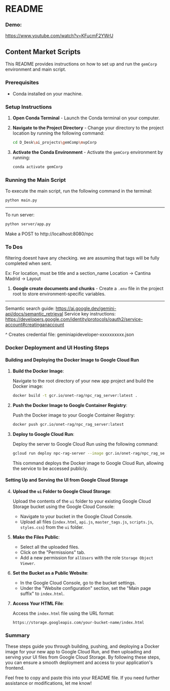 # README
### Demo:
https://www.youtube.com/watch?v=KFucmF2YWrU

## Content Market Scripts

This README provides instructions on how to set up and run the `gemCorp` environment and main script.

### Prerequisites

- Conda installed on your machine.

### Setup Instructions

1. **Open Conda Terminal** - Launch the Conda terminal on your computer.

2. **Navigate to the Project Directory** - Change your directory to the project location by running the following command:

   ```bash
   cd D_Desk\ai_projects\gemComp\mvpCorp
   ```

3. **Activate the Conda Environment** - Activate the `gemCorp` environment by running:
   ```bash
   conda activate gemCorp
   ```

### Running the Main Script

To execute the main script, run the following command in the terminal:

```bash
python main.py
```

---

To run server:

```bash
python server/app.py
```

Make a POST to http://localhost:8080/npc

### To Dos

filtering doesnt have any checking. we are assuming that tags will be fully completed when sent.

Ex: For location, must be title and a section_name
Location -> Cantina Madrid -> Layout

1. **Google create documents and chunks** - Create a `.env` file in the project root to store environment-specific variables.

---

Semantic search guide: https://ai.google.dev/gemini-api/docs/semantic_retrieval
Service key instructions: https://developers.google.com/identity/protocols/oauth2/service-account#creatinganaccount

^ Creates credential file: geminiapideveloper-xxxxxxxxxx.json

### Docker Deployment and UI Hosting Steps

#### Building and Deploying the Docker Image to Google Cloud Run

1. **Build the Docker Image**:

   Navigate to the root directory of your new app project and build the Docker image:

   ```bash
   docker build -t gcr.io/onet-rag/npc_rag_server:latest .
   ```

2. **Push the Docker Image to Google Container Registry**:

   Push the Docker image to your Google Container Registry:

   ```bash
   docker push gcr.io/onet-rag/npc_rag_server:latest
   ```

3. **Deploy to Google Cloud Run**:

   Deploy the server to Google Cloud Run using the following command:

   ```bash
   gcloud run deploy npc-rag-server --image gcr.io/onet-rag/npc_rag_server:latest --platform managed --region us-west1 --allow-unauthenticated
   ```

   This command deploys the Docker image to Google Cloud Run, allowing the service to be accessed publicly.

#### Setting Up and Serving the UI from Google Cloud Storage

4. **Upload the `ui` Folder to Google Cloud Storage**:

   Upload the contents of the `ui` folder to your existing Google Cloud Storage bucket using the Google Cloud Console:

   - Navigate to your bucket in the Google Cloud Console.
   - Upload all files (`index.html`, `api.js`, `master_tags.js`, `scripts.js`, `styles.css`) from the `ui` folder.

5. **Make the Files Public**:

   - Select all the uploaded files.
   - Click on the "Permissions" tab.
   - Add a new permission for `allUsers` with the role `Storage Object Viewer`.

6. **Set the Bucket as a Public Website**:

   - In the Google Cloud Console, go to the bucket settings.
   - Under the "Website configuration" section, set the "Main page suffix" to `index.html`.

7. **Access Your HTML File**:

   Access the `index.html` file using the URL format:

   ```
   https://storage.googleapis.com/your-bucket-name/index.html
   ```

### Summary

These steps guide you through building, pushing, and deploying a Docker image for your new app to Google Cloud Run, and then uploading and serving your UI files from Google Cloud Storage. By following these steps, you can ensure a smooth deployment and access to your application's frontend.

Feel free to copy and paste this into your README file. If you need further assistance or modifications, let me know!
